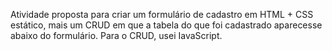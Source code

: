 Atividade proposta para criar um formulário de cadastro em HTML + CSS estático, mais um CRUD em que a tabela do que foi cadastrado aparecesse abaixo do formulário.
Para o CRUD, usei IavaScript.
